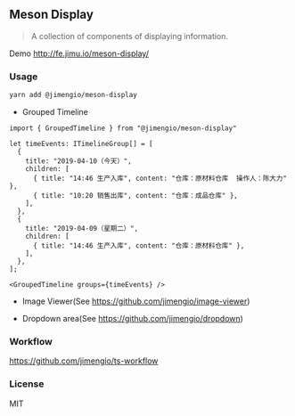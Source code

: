 ## Meson Display

> A collection of components of displaying information.

Demo http://fe.jimu.io/meson-display/

### Usage

```bash
yarn add @jimengio/meson-display
```

* Grouped Timeline

```tsx
import { GroupedTimeline } from "@jimengio/meson-display"

let timeEvents: ITimelineGroup[] = [
  {
    title: "2019-04-10（今天）",
    children: [
      { title: "14:46 生产入库", content: "仓库：原材料仓库  操作人：陈大力" },
      { title: "10:20 销售出库", content: "仓库：成品仓库" },
    ],
  },
  {
    title: "2019-04-09（星期二）",
    children: [
      { title: "14:46 生产入库", content: "仓库：原材料仓库" },
    ],
  },
];

<GroupedTimeline groups={timeEvents} />
```

* Image Viewer(See https://github.com/jimengio/image-viewer)

* Dropdown area(See https://github.com/jimengio/dropdown)

### Workflow

https://github.com/jimengio/ts-workflow

### License

MIT
